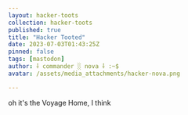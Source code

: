 ```yaml
---
layout: hacker-toots
collection: hacker-toots
published: true
title: "Hacker Tooted"
date: 2023-07-03T01:43:25Z
pinned: false
tags: [mastodon]
author: ⸸ commander ░ nova ⸸ :~$
avatar: /assets/media_attachments/hacker-nova.png

---
```


<p>oh it&#39;s the Voyage Home, I think</p>


